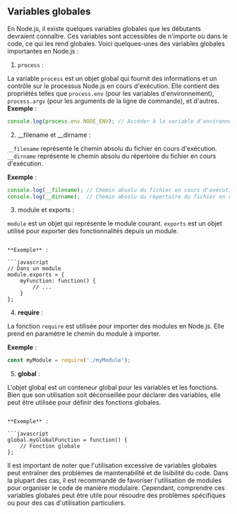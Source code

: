 ## Variables globales
En Node.js, il existe quelques variables globales que les débutants devraient connaître. Ces variables sont accessibles de n'importe où dans le code, ce qui les rend globales. Voici quelques-unes des variables globales importantes en Node.js :

1. `process` :

La variable `process` est un objet global qui fournit des informations et un contrôle sur le processus Node.js en cours d'exécution. Elle contient des propriétés telles que `process.env` (pour les variables d'environnement), `process.argv` (pour les arguments de la ligne de commande), et d'autres.
**Exemple** :

```javascript
console.log(process.env.NODE_ENV); // Accéder à la variable d'environnement NODE_ENV
```

2. __filename et __dirname :

`__filename` représente le chemin absolu du fichier en cours d'exécution.
`__dirname` représente le chemin absolu du répertoire du fichier en cours d'exécution.

**Exemple** :

```javascript
console.log(__filename); // Chemin absolu du fichier en cours d'exécution
console.log(__dirname);  // Chemin absolu du répertoire du fichier en cours d'exécution
```

3. module et exports :

`module` est un objet qui représente le module courant.
`exports` est un objet utilisé pour exporter des fonctionnalités depuis un module.
```

**Exemple** :

```javascript
// Dans un module
module.exports = {
    myFunction: function() {
        // ...
    }
};
```

4. **require** :

La fonction `require` est utilisée pour importer des modules en Node.js. Elle prend en paramètre le chemin du module à importer.

**Exemple** :

```javascript
const myModule = require('./myModule');
```

5. **global** :

L'objet global est un conteneur global pour les variables et les fonctions. Bien que son utilisation soit déconseillée pour déclarer des variables, elle peut être utilisée pour définir des fonctions globales.
```

**Exemple** :

```javascript
global.myGlobalFunction = function() {
    // Fonction globale
};
```

Il est important de noter que l'utilisation excessive de variables globales peut entraîner des problèmes de maintenabilité et de lisibilité du code. Dans la plupart des cas, il est recommandé de favoriser l'utilisation de modules pour organiser le code de manière modulaire. Cependant, comprendre ces variables globales peut être utile pour résoudre des problèmes spécifiques ou pour des cas d'utilisation particuliers.